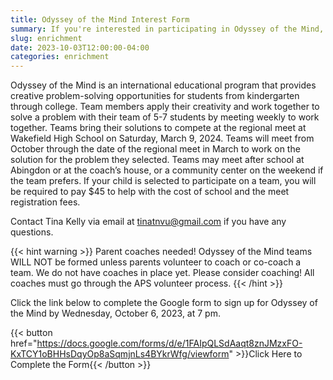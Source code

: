 ```yaml
--- 
title: Odyssey of the Mind Interest Form
summary: If you're interested in participating in Odyssey of the Mind, let us know by completing this form.
slug: enrichment
date: 2023-10-03T12:00:00-04:00
categories: enrichment
---
```


Odyssey of the Mind is an international educational program that provides creative problem-solving opportunities for students from kindergarten through college. Team members apply their creativity and work together to solve a problem with their team of 5-7 students by meeting weekly to work together. Teams bring their solutions to compete at the regional meet at Wakefield High School on Saturday, March 9, 2024. Teams will meet from October through the date of the regional meet in March to work on the solution for the problem they selected. Teams may meet after school at Abingdon or at the coach’s house, or a community center on the weekend if the team prefers. If your child is selected to participate on a team, you will be required to pay $45 to help with the cost of school and the meet registration fees.
 
Contact Tina Kelly via email at tinatnvu@gmail.com if you have any questions.

{{< hint warning >}}
Parent coaches needed! Odyssey of the Mind teams WILL NOT be formed unless parents volunteer to coach or co-coach a team. We do not have coaches in place yet. Please consider coaching! All coaches must go through the APS volunteer process.
{{< /hint >}}
 
Click the link below to complete the Google form to sign up for Odyssey of the Mind by Wednesday, October 6, 2023, at 7 pm.

{{< button href="https://docs.google.com/forms/d/e/1FAIpQLSdAaqt8znJMzxFO-KxTCY1oBHHsDqyOp8aSqmjnLs4BYkrWfg/viewform" >}}Click Here to Complete the Form{{< /button >}}